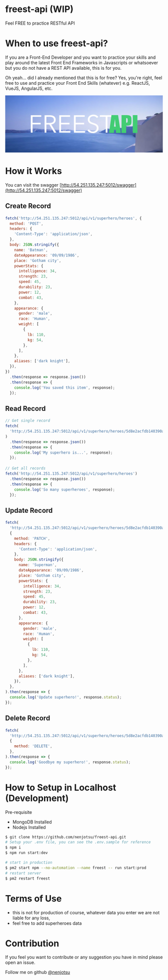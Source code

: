# freest-api (WIP)

Feel FREE to practice RESTful API

# When to use freest-api?

If you are a Front-End Developer and you want to practice your skills and play around the latest Front End Frameworks in Javascripts or whatsoever but you do not have a REST API available, this is for you.

Oh yeah... did I already mentioned that this is for free? Yes, you're right, feel free to use and practice your Front End Skills (whatever) e.g. ReactJS, VueJS, AngularJS, etc.

![alt text](./freestapi.jpg 'Feel FREE to practice RESTful API')

# How it Works

You can visit the swagger [http://54.251.135.247:5012/swagger](http://54.251.135.247:5012/swagger)

## Create Record

```javascript
fetch('http://54.251.135.247:5012/api/v1/superhero/heroes', {
  method: 'POST',
  headers: {
    'Content-Type': 'application/json',
  },
  body: JSON.stringify({
    name: 'Batman',
    dateAppearance: '09/09/1986',
    place: 'Gotham city',
    powerStats: {
      intelligence: 34,
      strength: 23,
      speed: 45,
      durability: 23,
      power: 12,
      combat: 43,
    },
    appearance: {
      gender: 'male',
      race: 'Human',
      weight: [
        {
          lb: 110,
          kg: 54,
        },
      ],
    },
    aliases: ['dark knight'],
  }),
})
  .then(response => response.json())
  .then(response => {
    console.log('You saved this item', response);
  });
```

## Read Record

```javascript
// Get single record
fetch(
  'http://54.251.135.247:5012/api/v1/superhero/heroes/5d8e2acfdb140390a701e759',
)
  .then(response => response.json())
  .then(response => {
    console.log('My superhero is...', response);
  });

// Get all records
fetch('http://54.251.135.247:5012/api/v1/superhero/heroes')
  .then(response => response.json())
  .then(response => {
    console.log('So many superheroes', response);
  });
```

## Update Record

```javascript
fetch(
  'http://54.251.135.247:5012/api/v1/superhero/heroes/5d8e2acfdb140390a701e759',
  {
    method: 'PATCH',
    headers: {
      'Content-Type': 'application/json',
    },
    body: JSON.stringify({
      name: 'Superman',
      dateAppearance: '09/09/1986',
      place: 'Gotham city',
      powerStats: {
        intelligence: 34,
        strength: 23,
        speed: 45,
        durability: 23,
        power: 12,
        combat: 43,
      },
      appearance: {
        gender: 'male',
        race: 'Human',
        weight: [
          {
            lb: 110,
            kg: 54,
          },
        ],
      },
      aliases: ['dark knight'],
    }),
  },
).then(response => {
  console.log('Update superhero!', response.status);
});
```

## Delete Record

```javascript
fetch(
  'http://54.251.135.247:5012/api/v1/superhero/heroes/5d8e2acfdb140390a701e759',
  {
    method: 'DELETE',
  },
).then(response => {
  console.log('Goodbye my superhero!', response.status);
});
```

# How to Setup in Localhost (Development)

Pre-requisite

- MongoDB Installed
- Nodejs Installed

```bash
$ git clone https://github.com/nenjotsu/freest-api.git
# Setup your .env file, you can see the .env.sample for reference
$ npm i
$ npm run start:dev
```

```bash
# start in production
$ pm2 start npm --no-automation --name freest -- run start:prod
# restart server
$ pm2 restart freest
```

# Terms of Use
- this is not for production of course, whatever data you enter we are not liable for any loss,
- feel free to add superheroes data

# Contribution
If you feel you want to contribute or any suggestion you have in mind please open an issue.

Follow me on github [@nenjotsu](https://github.com/nenjotsu)
